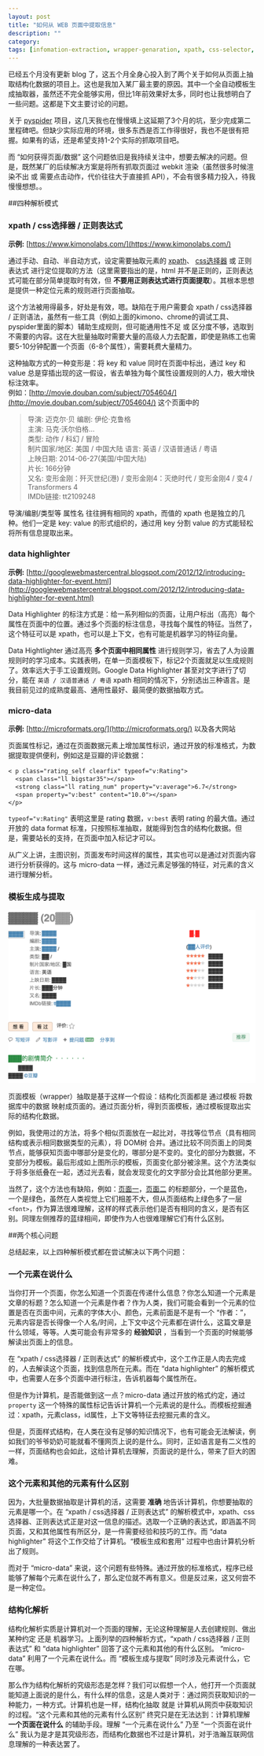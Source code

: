 ```yaml
---
layout: post
title: "如何从 WEB 页面中提取信息"
description: ""
category: 
tags: [infomation-extraction, wrapper-genaration, xpath, css-selector, html]
---
```


已经五个月没有更新 blog 了，这五个月全身心投入到了两个关于如何从页面上抽取结构化数据的项目上。这也是我加入某厂最主要的原因。其中一个全自动模板生成抽取器，虽然还不完全能够实用，但比1年前效果好太多，同时也让我想明白了一些问题。这都是下文主要讨论的问题。

关于 [pyspider](https://github.com/binux/pyspider) 项目，这几天我也在慢慢填上这延期了3个月的坑，至少完成第二里程碑吧。但缺少实际应用的环境，很多东西是否工作得很好，我也不是很有把握。如果有的话，还是希望支持1-2个实际的抓取项目吧。

而 “如何获得页面/数据” 这个问题依旧是我持续关注中，想要去解决的问题。但是，既然某厂的后续解决方案是将所有抓取页面过 webkit 渲染（虽然很多时候渲染不出 或 需要点击动作，代价往往大于直接抓 API），不会有很多精力投入，待我慢慢想想。。

##四种解析模式

### xpath / css选择器 / 正则表达式
**示例:** [https://www.kimonolabs.com/](https://www.kimonolabs.com/)

通过手动、自动、半自动方式，设定需要抽取元素的 [xpath](http://www.w3schools.com/xpath/default.asp)、 [css选择器](http://www.w3schools.com/cssref/css_selectors.asp) 或 正则表达式 进行定位提取的方法（这里需要指出的是，html 并不是正则的，正则表达式可能在部分简单提取时有效，但 **不要用正则表达式进行页面提取**）。其根本思想是提供一种定位元素的规则进行页面抽取。

这个方法被用得最多，好处是有效，嗯。缺陷在于用户需要会 xpath / css选择器 / 正则语法，虽然有一些工具（例如上面的kimono、chrome的调试工具、pyspider里面的脚本）辅助生成规则，但可能通用性不足 或 区分度不够，选取到不需要的内容。这在大批量抽取时需要大量的高级人力去配置，即使是熟练工也需要5-10分钟配置一个页面（6-8个属性），需要耗费大量精力。

这种抽取方式的一种变形是：将 key 和 value 同时在页面中标出，通过 key 和 value 总是穿插出现的这一假设，省去单独为每个属性设置规则的人力，极大增快标注效率。  
例如：[http://movie.douban.com/subject/7054604/](http://movie.douban.com/subject/7054604/) 这个页面中的  
> 导演: 迈克尔·贝
> 编剧: 伊伦·克鲁格  
> 主演: 马克·沃尔伯格...   
> 类型: 动作 / 科幻 / 冒险  
> 制片国家/地区: 美国 / 中国大陆
> 语言: 英语 / 汉语普通话 / 粤语  
> 上映日期: 2014-06-27(美国/中国大陆)  
> 片长: 166分钟  
> 又名: 变形金刚：歼灭世纪(港) / 变形金刚4：灭绝时代 / 变形金刚4 / 变4 / Transformers 4  
> IMDb链接: tt2109248  

导演/编剧/类型等 属性名 往往拥有相同的 xpath，而值的 xpath 也是独立的几种。他们一定是 key: value 的形式组织的，通过用 key 分割 value 的方式能轻松将所有信息提取出来。

### data highlighter
**示例:** [http://googlewebmastercentral.blogspot.com/2012/12/introducing-data-highlighter-for-event.html](http://googlewebmastercentral.blogspot.com/2012/12/introducing-data-highlighter-for-event.html)

Data Highlighter 的标注方式是：给一系列相似的页面，让用户标出（高亮）每个属性在页面中的位置。通过多个页面的标注信息，寻找每个属性的特征。当然了，这个特征可以是 xpath，也可以是上下文，也有可能是机器学习的特征向量。

Data Hightlighter 通过高亮 **多个页面中相同属性** 进行规则学习，省去了人为设置规则时的学习成本。实践表明，在单一页面模板下，标记2个页面就足以生成规则了。效率远大于手工设置规则。Google Data Highlighter 甚至对文字进行了切分，能在 `英语 / 汉语普通话 / 粤语` xpath 相同的情况下，分别选出三种语言。是我目前见过的成熟度最高、通用性最好、最简便的数据抽取方式。

### micro-data
**示例:** [http://microformats.org/](http://microformats.org/) 以及各大网站

页面属性标记，通过在页面数据元素上增加属性标识，通过开放的标准格式，为数据提取提供便利，例如这是豆瓣的评论数据：

```
< p class="rating_self clearfix" typeof="v:Rating">
  <span class="ll bigstar35"></span>
  <strong class="ll rating_num" property="v:average">6.7</strong>
  <span property="v:best" content="10.0"></span>
</p>
```

`typeof="v:Rating"` 表明这里是 rating 数据，`v:best` 表明 rating 的最大值。通过开放的 data format 标准，只按照标准抽取，就能得到包含的结构化数据。但是，需要站长的支持，在页面中加入标记才可以。

从广义上讲，主图识别，页面发布时间这样的属性，其实也可以是通过对页面内容进行分析获得的。这与 micro-data 一样，通过元素足够强的特征，对元素的含义进行理解分析。

### 模板生成与提取
![image](/assets/image/screenshot_2014-06-17_19.49.40.png)

页面模板（wrapper）抽取是基于这样一个假设：结构化页面都是 通过模板 将数据库中的数据 映射成页面的。通过页面分析，得到页面模板，通过模板提取出实际的结构化数据。

例如，我使用过的方法，将多个相似页面放在一起比对，寻找等位节点（具有相同结构或表示相同数据类型的元素），将 DOM树 合并。通过比较不同页面上的同类节点，能够获知页面中哪部分是变化的，哪部分是不变的。变化的部分为数据，不变部分为模板。最后形成如上图所示的模板，页面变化部分被涂黑。这个方法类似于将多张纸叠在一起，透过光去看，就会发现变化的文字部分会比其他部分更黑。

当然了，这个方法也有缺陷，例如：[页面一](http://www.xdowns.com/soft/1/2/2006/Soft_34115.html)，[页面二](http://www.xdowns.com/soft/10/35/2007/Soft_34731.html) 的标题部分，一个是蓝色，一个是绿色，虽然在人类视觉上它们相差不大，但从页面结构上绿色多了一层 `<font>`，作为算法很难理解，这样的样式表示他们是否有相同的含义，是否有区别。同理左侧推荐的蓝绿相间，即使作为人也很难理解它们有什么区别。

##两个核心问题

总结起来，以上四种解析模式都在尝试解决以下两个问题：

### 一个元素在说什么

当你打开一个页面，你怎么知道一个页面在传递什么信息？你怎么知道一个元素是文章的标题？怎么知道一个元素是作者？作为人类，我们可能会看到一个元素的位置是否在页面中间，元素的字体大小、颜色，元素前面是不是有一个 “作者：”，元素内容是否长得像一个人名/时间，上下文中这个元素都在讲什么，这篇文章是什么领域，等等。人类可能会有非常多的 **经验知识** ，当看到一个页面的时候能够解读出页面上的信息。

在 “xpath / css选择器 / 正则表达式” 的解析模式中，这个工作正是人肉去完成的，人去解读这个页面，找到信息所在元素。而在 “data highlighter” 的解析模式中，也需要人在多个页面中进行标注，告诉机器每个属性所在。

但是作为计算机，是否能做到这一点？micro-data 通过开放的格式约定，通过 `property` 这一个特殊的属性标记告诉计算机一个元素说的是什么。而模板挖掘通过：xpath，元素class，id属性，上下文等特征去挖掘元素的含义。

但是，页面样式结构，在人类在没有足够的知识情况下，也有可能会无法解读，例如我们的爷爷奶奶可能就看不懂网页上说的是什么。同时，正如语言是有二义性的一样，页面结构也会如此，这给计算机去理解，页面说的是什么，带来了巨大的困难。

### 这个元素和其他的元素有什么区别

因为，大批量数据抽取是计算机的活，这需要 **准确** 地告诉计算机，你想要抽取的元素是哪一个。在 “xpath / css选择器 / 正则表达式” 的解析模式中，xpath、css选择器、正则表达式正是对这一信息的描述。选取一个正确的表达式，即涵盖不同页面，又和其他属性有所区分，是一件需要经验和技巧的工作。而 “data highlighter” 将这个工作交给了计算机。“模板生成和套用” 过程中也由计算机分析出了规则。

而对于 “micro-data” 来说，这个问题有些特殊。通过开放的标准格式，程序已经能够了解每个元素在说什么了，那么定位就不再有意义。但是反过来，这又何尝不是一种定位。

### 结构化解析

结构化解析实质是计算机对一个页面的理解，无论这种理解是人去创建规则、做出某种约定 还是 机器学习。上面列举的四种解析方式，“xpath / css选择器 / 正则表达式” 和 “data highlighter” 回答了这个元素和其他的有什么区别。 “micro-data” 利用了一个元素在说什么。而 “模板生成与提取” 同时涉及元素说什么，它在哪。

那么作为结构化解析的究级形态是怎样？我们可以假想一个人，他打开一个页面就能知道上面说的是什么，有什么样的信息，这是人类对于：通过网页获取知识的一种能力，一种方式。计算机也是一样，结构化抽取 就是 计算机从网页中获取知识的过程。“这个元素和其他的元素有什么区别” 终究只是在无法达到：计算机理解 **一个页面在说什么** 的辅助手段。理解 “一个元素在说什么” 乃至 “一个页面在说什么” 我认为是才是其究级形态，而结构化数据也不过是计算机，对于浩瀚互联网信息理解的一种表达罢了。